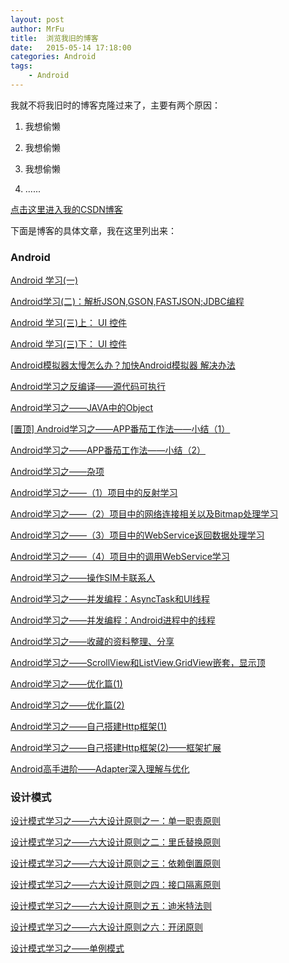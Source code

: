 ```yaml
---
layout: post
author: MrFu
title:  浏览我旧的博客
date:   2015-05-14 17:18:00
categories: Android
tags:
    - Android
---
```


我就不将我旧时的博客克隆过来了，主要有两个原因：

1. 我想偷懒

2. 我想偷懒

3. 我想偷懒

4. ......


[点击这里进入我的CSDN博客](http://blog.csdn.net/fu222cs98)

下面是博客的具体文章，我在这里列出来：

### Android


[Android 学习(一)](http://blog.csdn.net/fu222cs98/article/details/19581565)

[Android学习(二)：解析JSON,GSON,FASTJSON;JDBC编程](http://blog.csdn.net/fu222cs98/article/details/19635165)

[Android 学习(三)上： UI 控件](http://blog.csdn.net/fu222cs98/article/details/19641767)

[Android 学习(三)下： UI 控件](http://blog.csdn.net/fu222cs98/article/details/19642101)

[Android模拟器太慢怎么办？加快Android模拟器 解决办法](http://blog.csdn.net/fu222cs98/article/details/20048141)

[Android学习之反编译——源代码可执行](http://blog.csdn.net/fu222cs98/article/details/20240247)

[Android学习之——JAVA中的Object](http://blog.csdn.net/fu222cs98/article/details/20292769)

[[置顶] Android学习之——APP番茄工作法——小结（1）](http://blog.csdn.net/fu222cs98/article/details/21053491)

[Android学习之——APP番茄工作法——小结（2）](http://blog.csdn.net/fu222cs98/article/details/21056435)

[Android学习之——杂项](http://blog.csdn.net/fu222cs98/article/details/21537801)

[Android学习之——（1）项目中的反射学习](http://blog.csdn.net/fu222cs98/article/details/21552199)

[Android学习之——（2）项目中的网络连接相关以及Bitmap处理学习](http://blog.csdn.net/fu222cs98/article/details/21554339)

[Android学习之——（3）项目中的WebService返回数据处理学习](http://blog.csdn.net/fu222cs98/article/details/21556651)

[Android学习之——（4）项目中的调用WebService学习](http://blog.csdn.net/fu222cs98/article/details/21566387)

[Android学习之——操作SIM卡联系人](http://blog.csdn.net/fu222cs98/article/details/21756097)

[Android学习之——并发编程：AsyncTask和UI线程](http://blog.csdn.net/fu222cs98/article/details/21794807)

[Android学习之——并发编程：Android进程中的线程](http://blog.csdn.net/fu222cs98/article/details/21799103)

[Android学习之——收藏的资料整理、分享](http://blog.csdn.net/fu222cs98/article/details/23535839)

[Android学习之——ScrollView和ListView,GridView嵌套，显示顶](http://blog.csdn.net/fu222cs98/article/details/25250471)

[Android学习之——优化篇(1)](http://blog.csdn.net/fu222cs98/article/details/25750477)

[Android学习之——优化篇(2)](http://blog.csdn.net/fu222cs98/article/details/25836997)

[Android学习之——自己搭建Http框架(1)](http://blog.csdn.net/fu222cs98/article/details/26413601)

[Android学习之——自己搭建Http框架(2)——框架扩展](http://blog.csdn.net/fu222cs98/article/details/26625429)

[Android高手进阶——Adapter深入理解与优化](http://blog.csdn.net/fu222cs98/article/details/37736247)


### 设计模式


[设计模式学习之——六大设计原则之一：单一职责原则](http://blog.csdn.net/fu222cs98/article/details/21345191)

[设计模式学习之——六大设计原则之二：里氏替换原则](http://blog.csdn.net/fu222cs98/article/details/21347585)

[设计模式学习之——六大设计原则之三：依赖倒置原则](http://blog.csdn.net/fu222cs98/article/details/21351051)

[设计模式学习之——六大设计原则之四：接口隔离原则](http://blog.csdn.net/fu222cs98/article/details/21353475)

[设计模式学习之——六大设计原则之五：迪米特法则](http://blog.csdn.net/fu222cs98/article/details/21426339)

[设计模式学习之——六大设计原则之六：开闭原则](http://blog.csdn.net/fu222cs98/article/details/21495565)

[设计模式学习之——单例模式](http://blog.csdn.net/fu222cs98/article/details/23557141)

